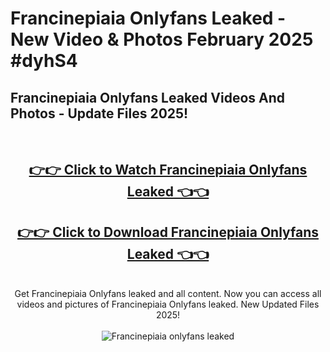 # Francinepiaia Onlyfans Leaked - New Video & Photos February 2025 #dyhS4

<h2>Francinepiaia Onlyfans Leaked Videos And Photos - Update Files 2025!</h2>
<br>
<div align="center">
<h2><a href="https://links2leaks.com?utm_source=francinepiaia&utm_medium=git102" rel="nofollow">👉👉 Click to Watch Francinepiaia Onlyfans Leaked 👈👈</a></h2>
<h2><a href="https://links2leaks.com?utm_source=francinepiaia&utm_medium=git102" rel="nofollow">👉👉 Click to Download Francinepiaia Onlyfans Leaked 👈👈</a></h2>
<br>
Get Francinepiaia Onlyfans leaked and all content. Now you can access all videos and pictures of Francinepiaia Onlyfans leaked. New Updated Files 2025!
<br>
<br>
<a href="https://links2leaks.com?utm_source=francinepiaia&utm_medium=git102" rel="nofollow" data-target="animated-image.originalLink"><img src="https://i.ibb.co/Gkj2r4b/banner.png" alt="Francinepiaia onlyfans leaked" style="max-width: 100%; display: inline-block;" data-target="animated-image.originalImage"></a>
</div>
<br>
